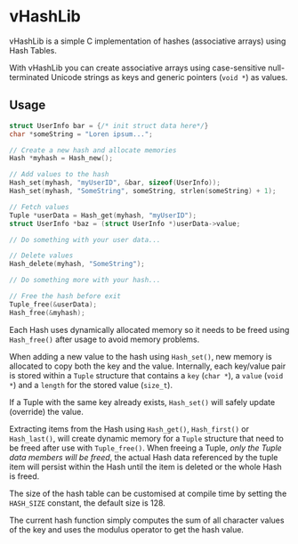 # vHashLib

vHashLib is a simple C implementation of hashes (associative arrays) using Hash Tables.

With vHashLib you can create associative arrays using case-sensitive null-terminated Unicode strings as keys and generic pointers (`void *`) as values.

## Usage

```c
struct UserInfo bar = {/* init struct data here*/}
char *someString = "Loren ipsum...";

// Create a new hash and allocate memories
Hash *myhash = Hash_new();

// Add values to the hash
Hash_set(myhash, "myUserID", &bar, sizeof(UserInfo));
Hash_set(myhash, "SomeString", someString, strlen(someString) + 1);

// Fetch values
Tuple *userData = Hash_get(myhash, "myUserID");
struct UserInfo *baz = (struct UserInfo *)userData->value;

// Do something with your user data...

// Delete values
Hash_delete(myhash, "SomeString");

// Do something more with your hash...

// Free the hash before exit
Tuple_free(&userData);
Hash_free(&myhash);
```

Each Hash uses dynamically allocated memory so it needs to be freed using `Hash_free()` after usage to avoid memory problems.

When adding a new value to the hash using `Hash_set()`, new memory is allocated to copy both the key and the value. Internally, each key/value pair is stored within a `Tuple` structure that contains a `key` (`char *`), a `value` (`void *`) and a `length` for the stored value (`size_t`).

If a Tuple with the same key already exists, `Hash_set()` will safely update (override) the value.

Extracting items from the Hash using `Hash_get()`, `Hash_first()` or `Hash_last()`, will create dynamic memory for a `Tuple` structure that need to be freed after use with `Tuple_free()`. When freeing a Tuple, _only the Tuple data members will be freed_, the actual Hash data referenced by the tuple item will persist within the Hash until the item is deleted or the whole Hash is freed.

The size of the hash table can be customised at compile time by setting the `HASH_SIZE` constant, the default size is 128.

The current hash function simply computes the sum of all character values of the key and uses the modulus operator to get the hash value.
